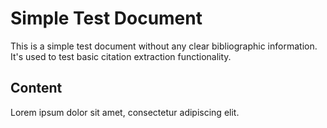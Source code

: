 # Simple Test Document

This is a simple test document without any clear bibliographic information.
It's used to test basic citation extraction functionality.

## Content

Lorem ipsum dolor sit amet, consectetur adipiscing elit.